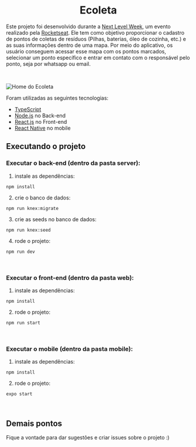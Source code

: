 # <div align='center'> Ecoleta </div> 

Este projeto foi desenvolvido durante a [Next Level Week](https://nextlevelweek.com), um evento realizado pela 
[Rocketseat](https://www.linkedin.com/school/rocketseat/). Ele tem como objetivo proporcionar o cadastro de pontos de coletas 
de resíduos (Pilhas, baterias, óleo de cozinha, etc.) e as suas informações dentro de uma mapa. Por meio do aplicativo, os usuário
conseguem acessar esse mapa com os pontos marcados, selecionar um ponto específico e entrar em contato com o responsável pelo ponto,
seja por whatsapp ou email.

<br>

![Home do Ecoleta](https://media-exp1.licdn.com/dms/image/C4D22AQF_MD1w7X-CbQ/feedshare-shrink_1280/0?e=1594252800&v=beta&t=4rV3fllw5jZIjUDXR9p-6Eg2-_UBjytlbwZ3qWHaAAw)

Foram utilizadas as seguintes tecnologias:

* [TypeScript](https://www.typescriptlang.org/)
* [Node.js](https://nodejs.org/en/) no Back-end
* [React.js](https://pt-br.reactjs.org/) no Front-end
* [React Native](https://reactnative.dev/) no mobile

## Executando o projeto
### Executar o back-end (dentro da pasta server):
1. instale as dependências:

`npm install`

2. crie o banco de dados:

`npm run knex:migrate`

3. crie as seeds no banco de dados:

`npm run knex:seed`


4. rode o projeto:

`npm run dev`

<br>

### Executar o front-end (dentro da pasta web):
1. instale as dependências:

`npm install`

2. rode o projeto:

`npm run start`

<br>

### Executar o mobile (dentro da pasta mobile):
1. instale as dependências:

`npm install`

2. rode o projeto:

`expo start`

<br>

## Demais pontos
Fique a vontade para dar sugestões e criar issues sobre o projeto :)
